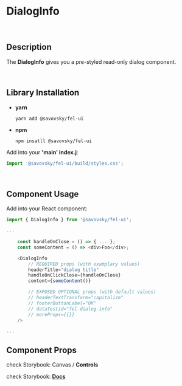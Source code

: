 # DialogInfo

&nbsp;

## Description

The **DialogInfo** gives you a pre-styled read-only dialog component.

&nbsp;

## Library Installation

- **yarn**

    `yarn add @savovsky/fel-ui`

- **npm**

    `npm insatll @savovsky/fel-ui`

Add into your **'main' index.j**:

```javascript
import '@savovsky/fel-ui/build/styles.css';
```

&nbsp;

## Component Usage

Add into your React component:

```javascript
import { DialogInfo } from '@savovsky/fel-ui';

...

    const handleOnClose = () => { ... };
    const someContent = () => <div>Foo</div>;

    <DialogInfo
        // REQUIRED props (with examplary values)
        headerTitle="dialog title"
        handleOnClickClose={handleOnClose}
        content={someContent()}

        // EXPOSED OPTIONAL props (with default values)
        // headerTextTransform="capitalize"
        // footerButtonLabel="OK"
        // dataTestid="fel-dialog-info"
        // moreProps={{}}
    />

...
```

## Component Props

check Storybook: Canvas / **Controls**

check Storybook: [**Docs**](https://www.savovsky.com/fel/?path=/docs/ui-dialogs-dialoginfo--default)

&nbsp;

